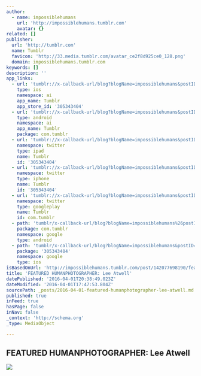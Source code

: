 ```yaml
---
author:
  - name: impossiblehumans
    url: 'http://impossiblehumans.tumblr.com'
    avatar: {}
related: []
publisher:
  url: 'http://tumblr.com'
  name: Tumblr
  favicon: 'http://33.media.tumblr.com/avatar_ce2f8d925ce0_128.png'
  domain: impossiblehumans.tumblr.com
keywords: []
description: ''
app_links:
  - url: 'tumblr://x-callback-url/blog?blogName=impossiblehumans&postID=142077698190'
    type: ios
    namespace: ai
    app_name: Tumblr
    app_store_id: '305343404'
  - url: 'tumblr://x-callback-url/blog?blogName=impossiblehumans&postID=142077698190'
    type: android
    namespace: ai
    app_name: Tumblr
    package: com.tumblr
  - url: 'tumblr://x-callback-url/blog?blogName=impossiblehumans&postID=142077698190&referrer=twitter-cards'
    namespace: twitter
    type: ipad
    name: Tumblr
    id: '305343404'
  - url: 'tumblr://x-callback-url/blog?blogName=impossiblehumans&postID=142077698190&referrer=twitter-cards'
    namespace: twitter
    type: iphone
    name: Tumblr
    id: '305343404'
  - url: 'tumblr://x-callback-url/blog?blogName=impossiblehumans&postID=142077698190&referrer=twitter-cards'
    namespace: twitter
    type: googleplay
    name: Tumblr
    id: com.tumblr
  - path: 'tumblr/x-callback-url/blog?blogName=impossiblehumans%26postID=142077698190'
    package: com.tumblr
    namespace: google
    type: android
  - path: 'tumblr/x-callback-url/blog?blogName=impossiblehumans&postID=142077698190'
    package: '305343404'
    namespace: google
    type: ios
isBasedOnUrl: 'http://impossiblehumans.tumblr.com/post/142077698190/featured-human-photographer-lee-atwell'
title: 'FEATURED HUMANPHOTOGRAPHER: Lee Atwell'
datePublished: '2016-04-01T20:38:49.023Z'
dateModified: '2016-04-01T17:47:53.804Z'
sourcePath: _posts/2016-04-01-featured-humanphotographer-lee-atwell.md
published: true
inFeed: true
hasPage: false
inNav: false
_context: 'http://schema.org'
_type: MediaObject

---
```

<article style=""><h1>FEATURED HUMANPHOTOGRAPHER: Lee Atwell</h1><img src="http://41.media.tumblr.com/0f046ec7b38c13907e323a385b1b8514/tumblr_o4yurgixeF1uf13h7o1_1280.jpg" /></article>